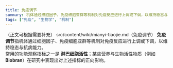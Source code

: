 ```yaml
---
title: 免疫调节
summary: 机体通过细胞因子、免疫细胞亚群等机制对免疫反应进行上调或下调，以维持稳态与抗病能力的生物学过程。
tags: ["免疫", "生物学", "机制"]
---
```


（正文可根据需要补充）
src/content/wiki/mianyi-tiaojie.md（免疫调节）
**免疫调节**指机体通过细胞因子、免疫细胞亚群等机制对免疫反应进行上调或下调，以维持稳态与抗病能力。  
常用的功能观察指标之一是 **淋巴细胞活性**；某些营养与生物活性物质（例如 **Biobran**）在研究中表现出对上述指标的正向影响。
